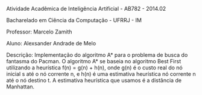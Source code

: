 Atividade Acadêmica de Inteligência Artificial - AB782 - 2014.02

Bacharelado em Ciência da Computação - UFRRJ - IM

Professor: Marcelo Zamith

Aluno: Alexsander Andrade de Melo


Descrição: Implementação do algoritmo A* para o problema de busca do fantasma do Pacman.
O algoritmo A* se baseia no algoritmo Best First utilizando a
heurı́stica f(n) = g(n) + h(n), onde g(n) é o custo real do nó inicial s até o nó corrente n, e h(n) é uma estimativa heurı́stica nó corrente n até o nó destino t. A estimativa heurı́stica que usamos é a distância de Manhattan.
